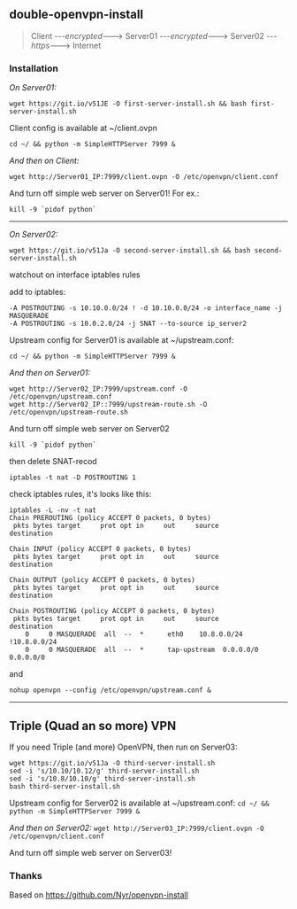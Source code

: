 ## double-openvpn-install

> Client ---*encrypted*---> Server01 ---*encrypted*---> Server02 ---*https*---> Internet

### Installation
*On Server01:*
```
wget https://git.io/v51JE -O first-server-install.sh && bash first-server-install.sh
```

Client config is available at ~/client.ovpn
```
cd ~/ && python -m SimpleHTTPServer 7999 &
```

*And then on Client:*
```
wget http://Server01_IP:7999/client.ovpn -O /etc/openvpn/client.conf
```

And turn off simple web server on Server01! For ex.: 
```
kill -9 `pidof python`
```
--------------------------------------------------------------------------------

*On Server02:*
```
wget https://git.io/v51Ja -O second-server-install.sh && bash second-server-install.sh
```
watchout on interface iptables rules

add to iptables:
```
-A POSTROUTING -s 10.10.0.0/24 ! -d 10.10.0.0/24 -o interface_name -j MASQUERADE
-A POSTROUTING -s 10.0.2.0/24 -j SNAT --to-source ip_server2
```

Upstream config for Server01 is available at ~/upstream.conf:
```
cd ~/ && python -m SimpleHTTPServer 7999 &
```

*And then on Server01:*
```
wget http://Server02_IP:7999/upstream.conf -O /etc/openvpn/upstream.conf
wget http://Server02_IP::7999/upstream-route.sh -O /etc/openvpn/upstream-route.sh

```
And turn off simple web server on Server02

```
kill -9 `pidof python`
```

then delete SNAT-recod

```
iptables -t nat -D POSTROUTING 1
```

check iptables rules, it's looks like this:

```
iptables -L -nv -t nat
Chain PREROUTING (policy ACCEPT 0 packets, 0 bytes)
 pkts bytes target     prot opt in     out     source               destination

Chain INPUT (policy ACCEPT 0 packets, 0 bytes)
 pkts bytes target     prot opt in     out     source               destination

Chain OUTPUT (policy ACCEPT 0 packets, 0 bytes)
 pkts bytes target     prot opt in     out     source               destination

Chain POSTROUTING (policy ACCEPT 0 packets, 0 bytes)
 pkts bytes target     prot opt in     out     source               destination
    0     0 MASQUERADE  all  --  *      eth0    10.8.0.0/24         !10.8.0.0/24
    0     0 MASQUERADE  all  --  *      tap-upstream  0.0.0.0/0            0.0.0.0/0
```
and
```
nohup openvpn --config /etc/openvpn/upstream.conf &
```
--------------------------------------------------------------------------------

## Triple (Quad an so more) VPN
If you need Triple (and more) OpenVPN, then run on Server03:
```
wget https://git.io/v51Ja -O third-server-install.sh
sed -i 's/10.10/10.12/g' third-server-install.sh
sed -i 's/10.8/10.10/g' third-server-install.sh
bash third-server-install.sh
```
Upstream config for Server02 is available at ~/upstream.conf:
`cd ~/ && python -m SimpleHTTPServer 7999 &`

*And then on Server02:*
`wget http://Server03_IP:7999/client.ovpn -O /etc/openvpn/client.conf`

And turn off simple web server on Server03!

### Thanks
Based on https://github.com/Nyr/openvpn-install

